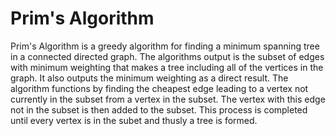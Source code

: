# Prim's Algorithm
Prim's Algorithm is a greedy algorithm for finding a minimum spanning tree in a connected directed graph. The algorithms output is the subset of edges with minimum weighting that makes a tree including all of the vertices in the graph. It also outputs the minimum weighting as a direct result. The algorithm functions by finding the cheapest edge leading to a vertex not currently in the subset from a vertex in the subset. The vertex with this edge not in the subset is then added to the subset. This process is completed until every vertex is in the subet and thusly a tree is formed. 
